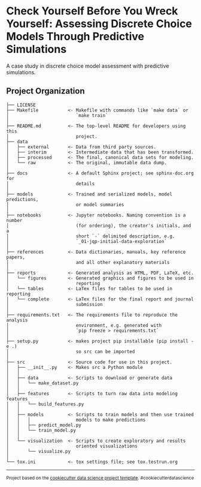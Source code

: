 Check Yourself Before You Wreck Yourself: Assessing Discrete Choice Models Through Predictive Simulations
==============================

A case study in discrete choice model assessment with predictive simulations.

Project Organization
------------

    ├── LICENSE
    ├── Makefile           <- Makefile with commands like `make data` or
    │                         `make train`
    │
    ├── README.md          <- The top-level README for developers using this
    │                         project.
    ├── data
    │   ├── external       <- Data from third party sources.
    │   ├── interim        <- Intermediate data that has been transformed.
    │   ├── processed      <- The final, canonical data sets for modeling.
    │   └── raw            <- The original, immutable data dump.
    │
    ├── docs               <- A default Sphinx project; see sphinx-doc.org for
    │                         details
    │
    ├── models             <- Trained and serialized models, model predictions,
    │                         or model summaries
    │
    ├── notebooks          <- Jupyter notebooks. Naming convention is a number
    │                         (for ordering), the creator's initials, and a
    │                         short `-` delimited description, e.g.
    │                         `_01-jqp-initial-data-exploration`
    │
    ├── references         <- Data dictionaries, manuals, key reference papers,
    │                         and all other explanatory materials
    │
    ├── reports            <- Generated analysis as HTML, PDF, LaTeX, etc.
    │   └── figures        <- Generated graphics and figures to be used in
    │                         reporting
    │   └── tables         <- LaTex files for tables to be used in reporting
    │   └── complete       <- LaTex files for the final report and journal
    │                         submission
    │
    ├── requirements.txt   <- The requirements file to reproduce the analysis
    │                         environment, e.g. generated with
    │                         `pip freeze > requirements.txt`
    │
    ├── setup.py           <- makes project pip installable (pip install -e .)
    │                         so src can be imported
    │
    ├── src                <- Source code for use in this project.
    │   ├── __init__.py    <- Makes src a Python module
    │   │
    │   ├── data           <- Scripts to download or generate data
    │   │   └── make_dataset.py
    │   │
    │   ├── features       <- Scripts to turn raw data into modeling features
    │   │   └── build_features.py
    │   │
    │   ├── models         <- Scripts to train models and then use trained
    │   │   │                 models to make predictions
    │   │   ├── predict_model.py
    │   │   └── train_model.py
    │   │
    │   └── visualization  <- Scripts to create exploratory and results
    │                         oriented visualizations
    │       └── visualize.py
    │
    └── tox.ini            <- tox settings file; see tox.testrun.org


--------

<p><small>Project based on the <a target="_blank" href="https://drivendata.github.io/cookiecutter-data-science/">cookiecutter data science project template</a>. #cookiecutterdatascience</small></p>

